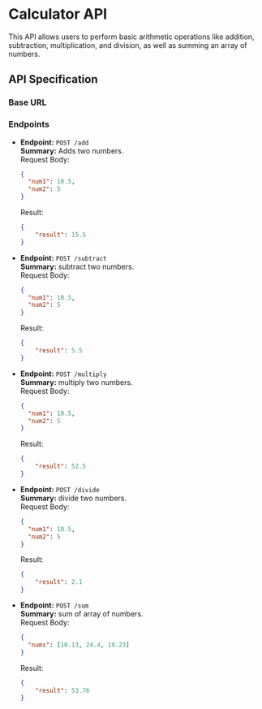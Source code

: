 # Calculator API

This API allows users to perform basic arithmetic operations like addition, subtraction, multiplication, and division, as well as summing an array of numbers.

## API Specification

### Base URL

### Endpoints

- **Endpoint:** `POST /add`  
  **Summary:** Adds two numbers.  
  Request Body:
  ```json
  {
    "num1": 10.5,
    "num2": 5
  }
  ```
  Result:
  ```json
  {
      "result": 15.5
  }
  ```

- **Endpoint:** `POST /subtract`  
  **Summary:** subtract two numbers.  
  Request Body:
  ```json
  {
    "num1": 10.5,
    "num2": 5
  }
  ```
  Result:
  ```json
  {
      "result": 5.5
  }
  ```

- **Endpoint:** `POST /multiply`  
  **Summary:** multiply two numbers.  
  Request Body:
  ```json
  {
    "num1": 10.5,
    "num2": 5
  }
  ```
  Result:
  ```json
  {
      "result": 52.5
  }
  ```

- **Endpoint:** `POST /divide`  
  **Summary:** divide two numbers.  
  Request Body:
  ```json
  {
    "num1": 10.5,
    "num2": 5
  }
  ```
  Result:
  ```json
  {
      "result": 2.1
  }
  ```
- **Endpoint:** `POST /sum`  
  **Summary:** sum of array of numbers.  
  Request Body:
  ```json
  {
    "nums": [10.13, 24.4, 19.23]
  }
  ```
  Result:
  ```json
  {
      "result": 53.76
  }
  ```
